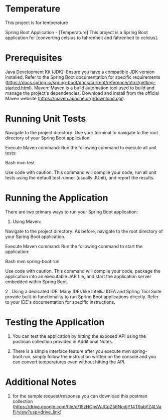 # Temperature
This project is for temperature 

Spring Boot Application - [Temperature]
This project is a Spring Boot application for [converting celsius to fahrenheit and fahrenheit to celcius].

# Prerequisites
Java Development Kit (JDK): Ensure you have a compatible JDK version installed. Refer to the Spring Boot documentation for specific requirements (https://docs.spring.io/spring-boot/docs/current/reference/html/getting-started.html).
Maven: Maven is a build automation tool used to build and manage the project's dependencies. Download and install from the official Maven website (https://maven.apache.org/download.cgi).

# Running Unit Tests
Navigate to the project directory: Use your terminal to navigate to the root directory of your Spring Boot application.

Execute Maven command: Run the following command to execute all unit tests:


Bash
mvn test


Use code with caution.
This command will compile your code, run all unit tests using the default test runner (usually JUnit), and report the results.

# Running the Application
There are two primary ways to run your Spring Boot application:

1. Using Maven:

Navigate to the project directory: As before, navigate to the root directory of your Spring Boot application.

Execute Maven command: Run the following command to start the application:


Bash
mvn spring-boot:run


Use code with caution.
This command will compile your code, package the application into an executable JAR file, and start the application server embedded within Spring Boot.

2 . Using a dedicated IDE: Many IDEs like IntelliJ IDEA and Spring Tool Suite provide built-in functionality to run Spring Boot applications directly. Refer to your IDE's documentation for specific instructions.

# Testing the Application

1. You can test the application by hitting the exposed API using the postman collection provided in Additional Notes.

2. There is a simple interface feature after you execute mvn spring-boot:run, simply follow the instruction written on the console and you can convert temperatures even without hitting the API.

# Additional Notes

1. for the sample request/response you can download this postman collection (https://drive.google.com/file/d/15zHCpsWJCpZ56NodjY14T9abYZ4LVaFj/view?usp=drive_link)
